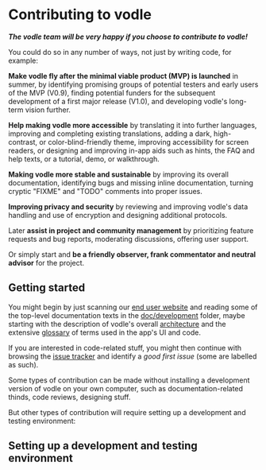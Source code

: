 # Contributing to vodle

***The vodle team will be very happy if you choose to contribute to vodle!***

You could do so in any number of ways, not just by writing code, for example:

**Make vodle fly after the minimal viable product (MVP) is launched** in summer, by identifying promising groups of potential testers and early users of the MVP (V0.9), finding potential funders for the subsequent development of a first major release (V1.0), and developing vodle's long-term vision further.

**Help making vodle more accessible** by translating it into further languages, improving and completing existing translations, adding a dark, high-contrast, or color-blind-friendly theme, improving accessibility for screen readers, or designing and improving in-app aids such as hints, the FAQ and help texts, or a tutorial, demo, or walkthrough.

**Making vodle more stable and sustainable** by improving its overall documentation, identifying bugs and missing inline documentation, turning cryptic "FIXME" and "TODO" comments into proper issues.

**Improving privacy and security** by reviewing and improving vodle's data handling and use of encryption and designing additional protocols.

Later **assist in project and community management** by prioritizing feature requests and bug reports, moderating discussions, offering user support.

Or simply start and **be a friendly observer, frank commentator and neutral advisor** for the project.

## Getting started

You might begin by just scanning our [end user website](http://vodle.it) and reading some of the top-level documentation texts in the [doc/development](./doc/development/) folder, maybe starting with the description of vodle's overall [architecture](./doc/development/ARCHITECTURE.md) and the extensive [glossary](./doc/development/GLOSSARY.md) of terms used in the app's UI and code.

If you are interested in code-related stuff, you might then continue with browsing the [issue tracker](https://github.com/pik-gane/vodle/issues) and identify a *good first issue* (some are labelled as such).

Some types of contribution can be made without installing a development version of vodle on your own computer, such as documentation-related thinds, code reviews, designing stuff.

But other types of contribution will require setting up a development and testing environment:

## Setting up a development and testing environment



<!--


# Development of a group decision / voting app "vodle"

Current goal: complete a minimum viable product (MVP) that runs as a web-app only and provides base functionality (setting up polls, voting, seeing and understanding results).

Current state: pre-alpha, ~ 80 percent complete. 

(Later: extend functionality and deploy as android/ios app as well)

**Contributors: please look at the Issues page and the folder [doc/development](doc/development)!**

## Basic architecture

* web/android/ios app
* communication between voters via any couchdb database
* no other central server for now (but probably later for certain tasks)

## Technology stack

* App development framework: Ionic (typescript, angular)
* GUI: html, svg
* Communication: JSON, Email (later also messenger apps), Deep links

## Very coarse overview of source code file tree

* src/app/about|help|home|mypolls|openpoll|pollstats etc.: folders of individual app pages.
* src/app/whatever/whatever.page.ts|html: gui logics and layout
* src/app/global.service.ts: background logics with classes for polls and options etc.

## Useful commands

Running locally:
* running locally in dev mode: in main directory of git repo: ionic serve
* running locally in dev mode with external access: in main directory of git repo: ionic serve --external
* running locally in prod mode with external access: in main directory of git repo: ionic serve --prod --external

CouchDB:
* starting local couchdb in docker: sudo docker run --name couch --memory 1G -p 5984:5984 -d couchdb --storage-opt size=1G
* logging into container: sudo docker exec -it couch bash
* sending config option to couchdb: https://docs.couchdb.org/en/stable/config/couchdb.html
* preparing couchdb for use with vodle: `cd couchdb` and `couchdb-bootstrap http://<adminuser>:<password>@<url>` (this populates the db with the contents of the couchdb folder) 

Building app:
* `ionic capacitor build android`, then in Android Studio `Run -> run app`

## Ideas for publication

### channels

* web app at vodle.it
* app shops
* promote "vodle" button to cinemas etc.
* get startups to use it

### application situations

#### probabilistic:

* movie (<-- movie theatre)
* restaurant (<-- gastro pages)
* hotel (<-- booking engine)
* what to cook (<-- recipe server)
* date
* train/flight connection (<-- carrier or specialized search engine)
* holiday destination
* product variant (<-- webshop)
* band name
* company logo

### proportional allocation:

* art award money
* group speaker/rep temporary service time
* budget, time or other resources for projects


# [OLD STUFF, please ignore for now:]

## Building

I did the following to get the unsigned android debug build going:

* sudo npm i -g cordova
* npm install @ionic-native/push
* npm install cordova-plugin-ionic@^5.0.0
* npm install ajv@^6.9.1
* npm install fsevents@1.2.7
* sudo apt install openjdk-8-jdk
* sudo update-alternatives - -config java
  then select 1.8
* sudo update-alternatives - -config javac
  then select 1.8
* export JAVA_HOME=/usr/lib/jvm/java-8-openjdk-amd64/
* sudo apt install gradle android-sdk-build-tools
* ...android-sdk-linux/tools/bin/sdkmanager --install "platforms;android-27"
* ...android-sdk-linux/tools/bin/sdkmanager --install "build-tools;26.0.2"
* ...android-sdk-linux/tools/bin/sdkmanager --update
* yes | ...android-sdk-linux/tools/bin/sdkmanager --licenses
* export ANDROID_HOME=...android-sdk-linux/
* ionic cordova build --prod android --verbose

## Prioritised list of wanted features

* poll setup, invitation by email
* basic nonencrypted communication via realtime.co
* at deadline: poll tally, broadcast result via realtime.co
* optimized explanations, howtos, guides (using text of different detail and animations)
* custom uri scheme & file extension
* standard notification when some bar has changed by more than 5% or some pin's distance to bar end gets below 5% or time gets late
* invitation and notifications via other messengers
* "vodle" button for integration in websites, using custom uri + standard webservice interface to open polls
* integration with slack via slackbot "vodle"
* extracting lists of potential options from webpages (e.g. movie theatre program) 
* personal prioritization of polls
* customized notification options (updates, result)
* text message broadcast and personal messages
* observer-only view for stakeholders or public projection 


## Implementation notes

### Message retention

On the free plan, realtime.co deletes unserved messages after 2 minutes, so an offline user will get only the messages from the last two minutes when reconnecting.
Hence we must make sure someone sends full rating state data at least every two minutes, 
so that a reconnecting app will receive at least one such full state together with all subsequent updates.
The protocol for this is this:

* whenever receiving a full state, the app adds a random number between 1 and 2 minutes to that state's timestamp 
  and sets this as her "broadcast full state time".
* when receiving newer full states, a new "broadcast full state time" is set.
* when reaching the "broadcast full state time" before another full state is received, 
  the app broadcasts the current full state.
* to make sure state does not get lost when users are only online sporadically,
  a central, continuously online maxparc server listens on the same channel, 
  and when it has not received a full state for longer than, say, 110 seconds, 
  it computes a new full state and broadcasts it.
  this could even be done by a cron job executing every, say, 55 seconds.
* note that with 100 voters and 10 options, a full state is just 1KB of data,
  so the server only needs that much permanent storage per open poll.

Currently, a cloud database is used to store data persistently as JSON documents


### Useful links

* http://unhosted.org/ for ideas on decentralization
* sorting and filtering a list: https://www.djamware.com/post/5a37ceaf80aca7059c142970/ionic-3-and-angular-5-search-and-sort-list-of-data
* push notifications: https://ionicframework.com/docs/native/push/
* realtime.co: https://framework.realtime.co/messaging/, http://demos.realtime.co/demos/poll2.aspx, http://messaging-public.realtime.co/documentation/starting-guide/quickstart-js.html
* possible alternative to realtime.co: http://sockethub.org/
* ionic and rest webservices: https://www.djamware.com/post/5b5cffaf80aca707dd4f65aa/building-crud-mobile-app-using-ionic-4-angular-6-and-cordova#ch2 
* ionic and IBM cloudant (for persistance?): 
    https://console.bluemix.net/docs/services/Cloudant/api/cloudant_query.html#finding-documents-by-using-an-index, 
    https://ionicframework.com/docs/native/http/, https://ionicacademy.com/http-calls-ionic/,
    https://console.bluemix.net/docs/services/Cloudant/api/document.html#documents, 
    https://www.npmjs.com/package/@cloudant/cloudant, 
    https://www.ibm.com/blogs/bluemix/2016/12/create-feedback-app-ionic-cloudant/, 
    https://console.bluemix.net/docs/runtimes/nodejs/getting-started.html#getting-started-tutorial
* app-specific url schemes (use "maxparc"?): 
    https://developer.apple.com/documentation/uikit/core_app/allowing_apps_and_websites_to_link_to_your_content/defining_a_custom_url_scheme_for_your_app
    https://stackoverflow.com/questions/2448213/how-to-implement-my-very-own-uri-scheme-on-android
* file extension "maxparc":
    https://www.codenameone.com/blog/associating-your-app-with-file-extension-mime-types-iphone-android-windows.html
    https://stackoverflow.com/questions/3760276/android-intent-filter-associate-app-with-file-extension
* expandable lists (for mypolls and openpoll pages): https://www.joshmorony.com/creating-an-accordion-list-in-ionic/
* re-rendering: https://forum.ionicframework.com/t/ionic-refresh-current-page/47167/11, https://forum.ionicframework.com/t/how-to-properly-re-render-a-component-in-ionic-manually/97343?u=hugopetla
* async functions: https://medium.com/front-end-weekly/callbacks-promises-and-async-await-ad4756e01d90, https://javascript.info/async-await
* http: https://angular.io/api/common/http/HttpClient, https://blog.angular-university.io/angular-http/
* trigger svg animation: https://stackoverflow.com/questions/8455773/svg-trigger-animation-with-event
* charts: https://www.chartjs.org/
* fullscreen: https://ionicframework.com/docs/native/android-full-screen


### lessons from copan test

* many avoid a 100 rating, leading to many abstentions -> add warnings, maybe also add "submit" button?
* clearer explanations (+ Q&A)

-->
